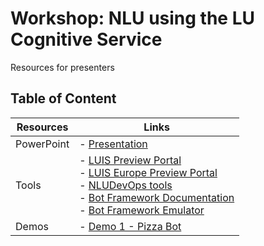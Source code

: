# Workshop: NLU using the LU Cognitive Service

Resources for presenters

## Table of Content
 

| Resources          | Links                            |
|-------------------|----------------------------------|
| PowerPoint        | - [Presentation](https://microsoft.sharepoint.com/:p:/t/luis_core/EdaaS-Js2lxNkLdBpouZFNABfg6ghKadzvNwRKRYuTnHmA?e=A494FD) |
| Tools             | - [LUIS Preview Portal](https://preview.luis.ai) <br/>- [LUIS Europe Preview Portal](https://preview.eu.luis.ai) <br/>- [NLUDevOps tools](https://github.com/Microsoft/NLU.DevOps) <br/>- [Bot Framework Documentation](https://docs.botframework.com/) <br/>- [Bot Framework Emulator](https://github.com/Microsoft/BotFramework-Emulator/releases) |
| Demos             | - [Demo 1 - Pizza Bot ](https://github.com/Azure/pizza_luis_bot)  | 
